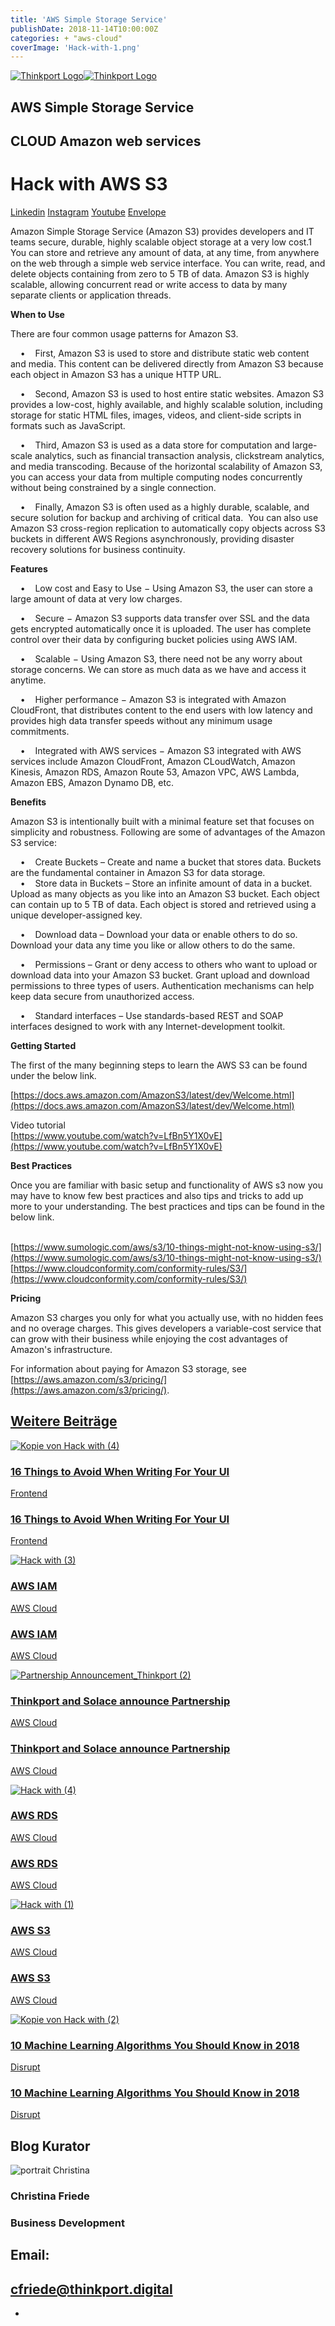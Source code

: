 ```yaml
---
title: 'AWS Simple Storage Service'
publishDate: 2018-11-14T10:00:00Z
categories: + "aws-cloud"
coverImage: 'Hack-with-1.png'
---
```


[![Thinkport Logo](images/Logo_horizontral_new.png)](https://thinkport.digital)[![Thinkport Logo](images/Logo_horizontral_new.png)](https://thinkport.digital)

## AWS Simple Storage Service

## CLOUD Amazon web services

# Hack with AWS S3

[Linkedin](https://www.linkedin.com/company/11759873) [Instagram](https://www.instagram.com/thinkport/) [Youtube](https://www.youtube.com/channel/UCnke3WYRT6bxuMK2t4jw2qQ) [Envelope](mailto:tdrechsel@thinkport.digital)[](#linksection)

Amazon Simple Storage Service (Amazon S3) provides developers and IT teams secure, durable, highly scalable object storage at a very low cost.1 You can store and retrieve any amount of data, at any time, from anywhere on the web through a simple web service interface. You can write, read, and delete objects containing from zero to 5 TB of data. Amazon S3 is highly scalable, allowing concurrent read or write access to data by many separate clients or application threads.

**When to Use**

There are four common usage patterns for Amazon S3.

    •    First, Amazon S3 is used to store and distribute static web content and media. This content can be delivered directly from Amazon S3 because each object in Amazon S3 has a unique HTTP URL.

    •    Second, Amazon S3 is used to host entire static websites. Amazon S3 provides a low-cost, highly available, and highly scalable solution, including storage for static HTML files, images, videos, and client-side scripts in formats such as JavaScript.

    •    Third, Amazon S3 is used as a data store for computation and large-scale analytics, such as financial transaction analysis, clickstream analytics, and media transcoding. Because of the horizontal scalability of Amazon S3, you can access your data from multiple computing nodes concurrently without being constrained by a single connection.

    •    Finally, Amazon S3 is often used as a highly durable, scalable, and secure solution for backup and archiving of critical data.  You can also use Amazon S3 cross-region replication to automatically copy objects across S3 buckets in different AWS Regions asynchronously, providing disaster recovery solutions for business continuity.

**Features**

    •    Low cost and Easy to Use − Using Amazon S3, the user can store a large amount of data at very low charges.

    •    Secure − Amazon S3 supports data transfer over SSL and the data gets encrypted automatically once it is uploaded. The user has complete control over their data by configuring bucket policies using AWS IAM.

    •    Scalable − Using Amazon S3, there need not be any worry about storage concerns. We can store as much data as we have and access it anytime.

    •    Higher performance − Amazon S3 is integrated with Amazon CloudFront, that distributes content to the end users with low latency and provides high data transfer speeds without any minimum usage commitments.

    •    Integrated with AWS services − Amazon S3 integrated with AWS services include Amazon CloudFront, Amazon CLoudWatch, Amazon Kinesis, Amazon RDS, Amazon Route 53, Amazon VPC, AWS Lambda, Amazon EBS, Amazon Dynamo DB, etc.

**Benefits**

Amazon S3 is intentionally built with a minimal feature set that focuses on simplicity and robustness. Following are some of advantages of the Amazon S3 service:

    •    Create Buckets – Create and name a bucket that stores data. Buckets are the fundamental container in Amazon S3 for data storage.  
    •    Store data in Buckets – Store an infinite amount of data in a bucket. Upload as many objects as you like into an Amazon S3 bucket. Each object can contain up to 5 TB of data. Each object is stored and retrieved using a unique developer-assigned key.

    •    Download data – Download your data or enable others to do so. Download your data any time you like or allow others to do the same.

    •    Permissions – Grant or deny access to others who want to upload or download data into your Amazon S3 bucket. Grant upload and download permissions to three types of users. Authentication mechanisms can help keep data secure from unauthorized access.

    •    Standard interfaces – Use standards-based REST and SOAP interfaces designed to work with any Internet-development toolkit.

**Getting Started**

The first of the many beginning steps to learn the AWS S3 can be found under the below link.

[https://docs.aws.amazon.com/AmazonS3/latest/dev/Welcome.html](https://docs.aws.amazon.com/AmazonS3/latest/dev/Welcome.html)

Video tutorial  
[https://www.youtube.com/watch?v=LfBn5Y1X0vE](https://www.youtube.com/watch?v=LfBn5Y1X0vE)

**Best Practices**

Once you are familiar with basic setup and functionality of AWS s3 now you may have to know few best practices and also tips and tricks to add up more to your understanding. The best practices and tips can be found in the below link.

   
[https://www.sumologic.com/aws/s3/10-things-might-not-know-using-s3/](https://www.sumologic.com/aws/s3/10-things-might-not-know-using-s3/)  
[https://www.cloudconformity.com/conformity-rules/S3/](https://www.cloudconformity.com/conformity-rules/S3/)

**Pricing**

Amazon S3 charges you only for what you actually use, with no hidden fees and no overage charges. This gives developers a variable-cost service that can grow with their business while enjoying the cost advantages of Amazon's infrastructure.

For information about paying for Amazon S3 storage, see [https://aws.amazon.com/s3/pricing/](https://aws.amazon.com/s3/pricing/).

## [Weitere Beiträge](https://thinkport.digital/blog)

[![Kopie von Hack with (4)](images/Kopie-von-Hack-with-4.png 'Kopie von Hack with (4)')](https://thinkport.digital/16-things-to-avoid-when-writing-for-your-ui/)

### [16 Things to Avoid When Writing For Your UI](https://thinkport.digital/16-things-to-avoid-when-writing-for-your-ui/ '16 Things to Avoid When Writing For Your UI')

[Frontend](https://thinkport.digital/category/frontend/)

### [16 Things to Avoid When Writing For Your UI](https://thinkport.digital/16-things-to-avoid-when-writing-for-your-ui/ '16 Things to Avoid When Writing For Your UI')

[Frontend](https://thinkport.digital/category/frontend/)

[![Hack with (3)](images/Hack-with-3.png 'Hack with (3)')](https://thinkport.digital/aws-iam-2/)

### [AWS IAM](https://thinkport.digital/aws-iam-2/ 'AWS IAM')

[AWS Cloud](https://thinkport.digital/category/aws-cloud/)

### [AWS IAM](https://thinkport.digital/aws-iam-2/ 'AWS IAM')

[AWS Cloud](https://thinkport.digital/category/aws-cloud/)

[![Partnership Announcement_Thinkport (2)](images/Partnership-Announcement_Thinkport-2-1024x696.png 'Partnership Announcement_Thinkport (2)')](https://thinkport.digital/thinkport-solace-partnership/)

### [Thinkport and Solace announce Partnership](https://thinkport.digital/thinkport-solace-partnership/ 'Thinkport and Solace announce Partnership')

[AWS Cloud](https://thinkport.digital/category/aws-cloud/)

### [Thinkport and Solace announce Partnership](https://thinkport.digital/thinkport-solace-partnership/ 'Thinkport and Solace announce Partnership')

[AWS Cloud](https://thinkport.digital/category/aws-cloud/)

[![Hack with (4)](images/Hack-with-4.png 'Hack with (4)')](https://thinkport.digital/aws-rds-2/)

### [AWS RDS](https://thinkport.digital/aws-rds-2/ 'AWS RDS')

[AWS Cloud](https://thinkport.digital/category/aws-cloud/)

### [AWS RDS](https://thinkport.digital/aws-rds-2/ 'AWS RDS')

[AWS Cloud](https://thinkport.digital/category/aws-cloud/)

[![Hack with (1)](images/Hack-with-1.png 'Hack with (1)')](https://thinkport.digital/aws-s3-2/)

### [AWS S3](https://thinkport.digital/aws-s3-2/ 'AWS S3')

[AWS Cloud](https://thinkport.digital/category/aws-cloud/)

### [AWS S3](https://thinkport.digital/aws-s3-2/ 'AWS S3')

[AWS Cloud](https://thinkport.digital/category/aws-cloud/)

[![Kopie von Hack with (2)](images/Kopie-von-Hack-with-2.png 'Kopie von Hack with (2)')](https://thinkport.digital/10-machine-learning-algorithms-you-should-know-in-2018/)

### [10 Machine Learning Algorithms You Should Know in 2018](https://thinkport.digital/10-machine-learning-algorithms-you-should-know-in-2018/ '10 Machine Learning Algorithms You Should Know in 2018')

[Disrupt](https://thinkport.digital/category/disrupt/)

### [10 Machine Learning Algorithms You Should Know in 2018](https://thinkport.digital/10-machine-learning-algorithms-you-should-know-in-2018/ '10 Machine Learning Algorithms You Should Know in 2018')

[Disrupt](https://thinkport.digital/category/disrupt/)

## Blog Kurator

![portrait Christina](images/Christina.png)

### Christina Friede

### Business Development

## Email:

## [cfriede@thinkport.digital](mailto:cfriede@thinkport.digital)

- [](https://www.linkedin.com/in/christina-friede-2a6426168/)
